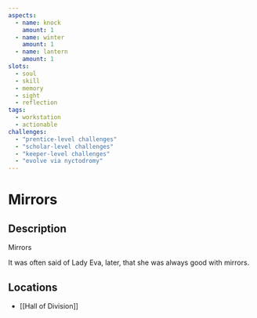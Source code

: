 ```yaml
---
aspects: 
  - name: knock
    amount: 1
  - name: winter
    amount: 1
  - name: lantern
    amount: 1
slots:
  - soul
  - skill
  - memory
  - sight
  - reflection
tags:
  - workstation
  - actionable
challenges:
  - "prentice-level challenges"
  - "scholar-level challenges"
  - "keeper-level challenges"
  - "evolve via nyctodromy"
---
```


# Mirrors

## Description
Mirrors

It was often said of Lady Eva, later, that she was always good with mirrors.
## Locations
- [[Hall of Division]]